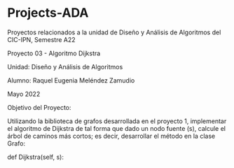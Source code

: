 # Projects-ADA
Proyectos relacionados a la unidad de Diseño y Análisis de Algoritmos del CIC-IPN, Semestre A22


Proyecto 03 - Algoritmo Dijkstra

Unidad: Diseño y Análisis de Algoritmos

Alumno: Raquel Eugenia Meléndez Zamudio

Mayo 2022

Objetivo del Proyecto:

Utilizando la biblioteca de grafos desarrollada en el proyecto 1, implementar el algoritmo de Dijkstra de tal forma que dado un nodo fuente (s), calcule el árbol de caminos más cortos; es decir, desarrollar el método en la clase Grafo:

def Dijkstra(self, s):
